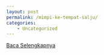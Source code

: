 ```yaml
---
layout: post
permalink: /mimpi-ke-tempat-salju/
categories:
    - Uncategorized
---
```


[Baca Selengkapnya](/02)